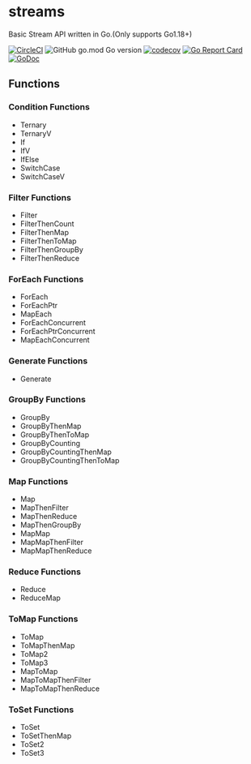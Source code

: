 # streams

Basic Stream API written in Go.(Only supports Go1.18+)

[![CircleCI](https://circleci.com/gh/go-the-way/streams/tree/main.svg?style=shield)](https://circleci.com/gh/go-the-way/streams/tree/main)
![GitHub go.mod Go version](https://img.shields.io/github/go-mod/go-version/go-the-way/streams)
[![codecov](https://codecov.io/gh/go-the-way/streams/branch/main/graph/badge.svg?token=8MAR3J959H)](https://codecov.io/gh/go-the-way/streams)
[![Go Report Card](https://goreportcard.com/badge/github.com/go-the-way/streams)](https://goreportcard.com/report/github.com/go-the-way/streams)
[![GoDoc](https://pkg.go.dev/badge/github.com/go-the-way/streams?status.svg)](https://pkg.go.dev/github.com/go-the-way/streams?tab=doc)

## Functions

### Condition Functions
- Ternary
- TernaryV
- If
- IfV
- IfElse
- SwitchCase
- SwitchCaseV

### Filter Functions
- Filter
- FilterThenCount
- FilterThenMap
- FilterThenToMap
- FilterThenGroupBy
- FilterThenReduce

### ForEach Functions
- ForEach
- ForEachPtr
- MapEach
- ForEachConcurrent
- ForEachPtrConcurrent
- MapEachConcurrent

### Generate Functions
- Generate

### GroupBy Functions
- GroupBy
- GroupByThenMap
- GroupByThenToMap
- GroupByCounting
- GroupByCountingThenMap
- GroupByCountingThenToMap

### Map Functions
- Map
- MapThenFilter
- MapThenReduce
- MapThenGroupBy
- MapMap
- MapMapThenFilter
- MapMapThenReduce

### Reduce Functions
- Reduce
- ReduceMap

### ToMap Functions
- ToMap
- ToMapThenMap
- ToMap2
- ToMap3
- MapToMap
- MapToMapThenFilter
- MapToMapThenReduce

### ToSet Functions
- ToSet
- ToSetThenMap
- ToSet2
- ToSet3